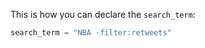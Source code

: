 This is how you can declare the `search_term`:

```python
search_term = "NBA -filter:retweets"
```

#### 